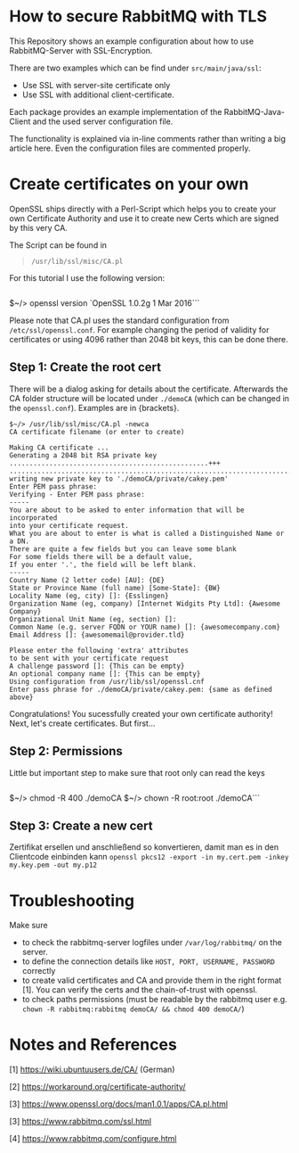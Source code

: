 # How to secure RabbitMQ with TLS  
This Repository shows an example configuration about how to use RabbitMQ-Server with SSL-Encryption.

There are two examples which can be find under `src/main/java/ssl`:

+ Use SSL with server-site certificate only
+ Use SSL with additional client-certificate.

Each package provides an example implementation of the RabbitMQ-Java-Client
and the used server configuration file.

The functionality is explained via in-line comments rather than writing a big article here.
Even the configuration files are commented properly.

# Create certificates on your own
OpenSSL ships directly with a Perl-Script which helps you to create your own Certificate Authority and use it to create new Certs which are signed by this very CA.

The Script can be found in
> `/usr/lib/ssl/misc/CA.pl`

For this tutorial I use the following version:
> ```
$~/> openssl version
`OpenSSL 1.0.2g  1 Mar 2016```

Please note that CA.pl uses the standard configuration from `/etc/ssl/openssl.conf`. For example changing the period of validity for certificates or using 4096 rather than 2048 bit keys, this can be done there.

## Step 1: Create the root cert
There will be a dialog asking for details about the certificate. Afterwards the CA folder structure will be located under `./demoCA` (which can be changed in the `openssl.conf`). Examples are in {brackets}.

```
$~/> /usr/lib/ssl/misc/CA.pl -newca
CA certificate filename (or enter to create)

Making CA certificate ...
Generating a 2048 bit RSA private key
..................................................+++
.......................................................................................................................+++
writing new private key to './demoCA/private/cakey.pem'
Enter PEM pass phrase:
Verifying - Enter PEM pass phrase:
-----
You are about to be asked to enter information that will be incorporated
into your certificate request.
What you are about to enter is what is called a Distinguished Name or a DN.
There are quite a few fields but you can leave some blank
For some fields there will be a default value,
If you enter '.', the field will be left blank.
-----
Country Name (2 letter code) [AU]: {DE}
State or Province Name (full name) [Some-State]: {BW}
Locality Name (eg, city) []: {Esslingen}
Organization Name (eg, company) [Internet Widgits Pty Ltd]: {Awesome Company}
Organizational Unit Name (eg, section) []:
Common Name (e.g. server FQDN or YOUR name) []: {awesomecompany.com}
Email Address []: {awesomemail@provider.tld}

Please enter the following 'extra' attributes
to be sent with your certificate request
A challenge password []: {This can be empty}
An optional company name []: {This can be empty}
Using configuration from /usr/lib/ssl/openssl.cnf
Enter pass phrase for ./demoCA/private/cakey.pem: {same as defined above}
```
Congratulations! You sucessfully created your own certificate authority! Next, let's create certificates. But first...
## Step 2: Permissions
Little but important step to make sure that root only can read the keys
> ```
$~/> chmod -R 400 ./demoCA
$~/> chown -R root:root ./demoCA```

## Step 3: Create a new cert

Zertifikat ersellen und anschließend so konvertieren, damit man es in den Clientcode einbinden kann
`openssl pkcs12 -export -in my.cert.pem -inkey my.key.pem -out my.p12`


# Troubleshooting
Make sure
- to check the rabbitmq-server logfiles under `/var/log/rabbitmq/` on the server.
- to define the connection details like `HOST, PORT, USERNAME, PASSWORD` correctly
- to create valid certificates and CA and provide them in the right format [1]. You can verify the certs and the chain-of-trust with openssl.
- to check paths permissions (must be readable by the rabbitmq user e.g. `chown -R rabbitmq:rabbitmq demoCA/ && chmod 400 demoCA/`)

# Notes and References
[1] https://wiki.ubuntuusers.de/CA/ (German)

[2] https://workaround.org/certificate-authority/

[3] https://www.openssl.org/docs/man1.0.1/apps/CA.pl.html

[3] https://www.rabbitmq.com/ssl.html

[4] https://www.rabbitmq.com/configure.html
